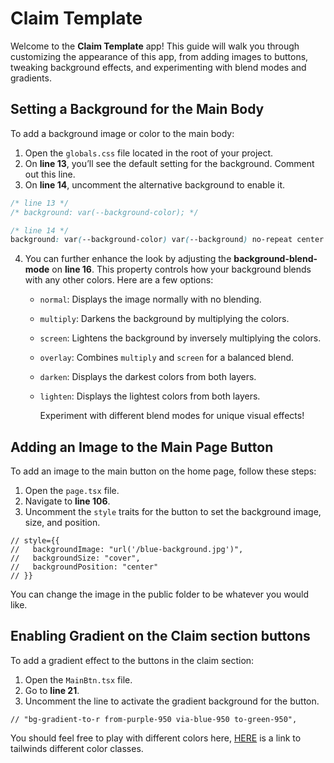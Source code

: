 # Claim Template

Welcome to the **Claim Template** app! This guide will walk you through customizing the appearance of this app, from adding images to buttons, tweaking background effects, and experimenting with blend modes and gradients.

## Setting a Background for the Main Body

To add a background image or color to the main body:

1. Open the `globals.css` file located in the root of your project.
2. On **line 13**, you’ll see the default setting for the background. Comment out this line.
3. On **line 14**, uncomment the alternative background to enable it.

```css
/* line 13 */
/* background: var(--background-color); */
```

```css
/* line 14 */
background: var(--background-color) var(--background) no-repeat center center;
```

4. You can further enhance the look by adjusting the **background-blend-mode** on **line 16**. This property controls how your background blends with any other colors. Here are a few options:

   - `normal`: Displays the image normally with no blending.
   - `multiply`: Darkens the background by multiplying the colors.
   - `screen`: Lightens the background by inversely multiplying the colors.
   - `overlay`: Combines `multiply` and `screen` for a balanced blend.
   - `darken`: Displays the darkest colors from both layers.
   - `lighten`: Displays the lightest colors from both layers.

     Experiment with different blend modes for unique visual effects!

## Adding an Image to the Main Page Button

To add an image to the main button on the home page, follow these steps:

1. Open the `page.tsx` file.
2. Navigate to **line 106**.
3. Uncomment the `style` traits for the button to set the background image, size, and position.

```tsx
// style={{
//   backgroundImage: "url('/blue-background.jpg')",
//   backgroundSize: "cover",
//   backgroundPosition: "center"
// }}
```

You can change the image in the public folder to be whatever you would like.

## Enabling Gradient on the Claim section buttons

To add a gradient effect to the buttons in the claim section:

1. Open the `MainBtn.tsx` file.
2. Go to **line 21**.
3. Uncomment the line to activate the gradient background for the button.

```tsx
// "bg-gradient-to-r from-purple-950 via-blue-950 to-green-950",
```

You should feel free to play with different colors here, [HERE](https://tailwindcolor.com/) is a link to tailwinds different color classes.
